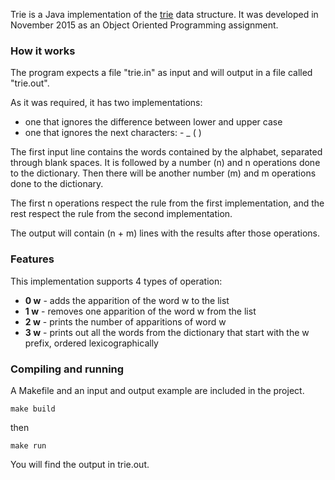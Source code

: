 Trie is a Java implementation of the [trie](https://en.wikipedia.org/wiki/Trie) data structure. It was developed in November 2015 as an Object Oriented Programming assignment.

### How it works
The program expects a file "trie.in" as input and will output in a file called "trie.out". 

As it was required, it has two implementations:
* one that ignores the difference between lower and upper case
* one that ignores the next characters: - _ ( )

The first input line contains the words contained by the alphabet, separated through blank spaces.
It is followed by a number (n) and n operations done to the dictionary. Then there will be another number (m) and m operations done to the dictionary.

The first n operations respect the rule from the first implementation, and the rest respect the rule from the second implementation.

The output will contain (n + m) lines with the results after those operations.

### Features
This implementation supports 4 types of operation:
* **0 w** - adds the apparition of the word w to the list
* **1 w** - removes one apparition of the word w from the list
* **2 w** - prints the number of apparitions of word w
* **3 w** - prints out all the words from the dictionary that start with the w prefix, ordered lexicographically

### Compiling and running
A Makefile and an input and output example are included in the project.
```
make build
```
then
```
make run
```
You will find the output in trie.out.

